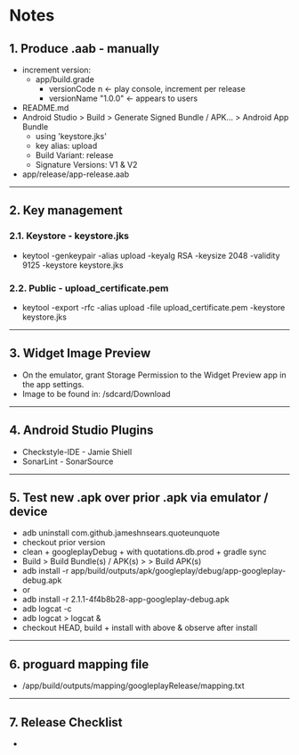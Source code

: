 # Notes

## 1. Produce .aab - manually

* increment version:
  * app/build.grade
    * versionCode n         <- play console, increment per release
    * versionName "1.0.0"   <- appears to users
* README.md
* Android Studio > Build > Generate Signed Bundle / APK... > Android App Bundle
  * using 'keystore.jks'
  * key alias: upload
  * Build Variant: release
  * Signature Versions: V1 & V2
* app/release/app-release.aab

---

## 2. Key management

### 2.1. Keystore - keystore.jks

* keytool -genkeypair -alias upload -keyalg RSA -keysize 2048 -validity 9125 -keystore keystore.jks

### 2.2. Public - upload_certificate.pem

* keytool -export -rfc -alias upload -file upload_certificate.pem -keystore keystore.jks

---

## 3. Widget Image Preview

* On the emulator, grant Storage Permission to the Widget Preview app in the app settings.
* Image to be found in: /sdcard/Download

---

## 4. Android Studio Plugins

* Checkstyle-IDE - Jamie Shiell
* SonarLint - SonarSource

---

## 5. Test new .apk over prior .apk via emulator / device

* adb uninstall com.github.jameshnsears.quoteunquote
* checkout prior version
* clean + googleplayDebug + with quotations.db.prod + gradle sync
* Build > Build Bundle(s) / APK(s) > > Build APK(s)
* adb install -r app/build/outputs/apk/googleplay/debug/app-googleplay-debug.apk
* or
* adb install -r 2.1.1-4f4b8b28-app-googleplay-debug.apk
* adb logcat -c
* adb logcat > logcat &
* checkout HEAD, build + install with above & observe after install

---

## 6. proguard mapping file

* /app/build/outputs/mapping/googleplayRelease/mapping.txt

---

## 7. Release Checklist

* 
